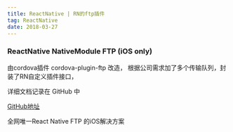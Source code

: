 ```yaml
---
title: ReactNative | RN的ftp插件
tag: ReactNative
date: 2018-03-27
---
```


### ReactNative NativeModule FTP (iOS only)

由cordova插件 cordova-plugin-ftp 改造， 根据公司需求加了多个传输队列，封装了RN自定义插件接口，

详细文档记录在 GitHub 中

 [GitHub地址](https://github.com/Dawninest/react-native-ftp-iOS)

全网唯一React Native FTP 的iOS解决方案

